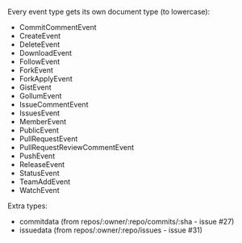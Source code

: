 Every event type gets its own document type (to lowercase):

* CommitCommentEvent
* CreateEvent
* DeleteEvent
* DownloadEvent
* FollowEvent
* ForkEvent
* ForkApplyEvent
* GistEvent
* GollumEvent
* IssueCommentEvent
* IssuesEvent
* MemberEvent
* PublicEvent
* PullRequestEvent
* PullRequestReviewCommentEvent
* PushEvent
* ReleaseEvent
* StatusEvent
* TeamAddEvent
* WatchEvent

Extra types:

* commitdata (from repos/:owner/:repo/commits/:sha - issue #27)
* issuedata (from repos/:owner/:repo/issues - issue #31)

